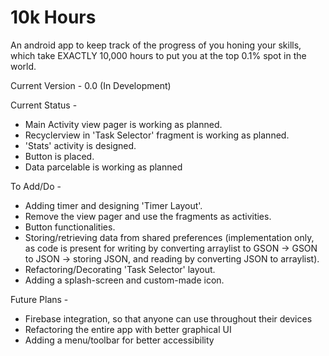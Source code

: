 # 10k Hours
An android app to keep track of the progress of you honing your skills, which take EXACTLY 10,000 hours to put you at the top 0.1% spot in the world.

Current Version - 0.0 (In Development)

Current Status - 
* Main Activity view pager is working as planned.
* Recyclerview in 'Task Selector' fragment is working as planned.
* 'Stats' activity is designed.
* Button is placed.
* Data parcelable is working as planned

                 
To Add/Do - 
* Adding timer and designing 'Timer Layout'.
* Remove the view pager and use the fragments as activities.
* Button functionalities.
* Storing/retrieving data from shared preferences (implementation only, as code is present for writing by converting arraylist to GSON -> GSON to JSON -> storing JSON, and reading by converting JSON to arraylist).
* Refactoring/Decorating 'Task Selector' layout.
* Adding a splash-screen and custom-made icon.

            
Future Plans - 
* Firebase integration, so that anyone can use throughout their devices
* Refactoring the entire app with better graphical UI
* Adding a menu/toolbar for better accessibility
            
